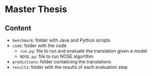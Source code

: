 # Master Thesis

## Content

- `benchmark`: folder with Java and Python scripts
- `code`: folder with the code 
  - `run.py`: file to run and evaluate the translation given a model
  - `NOSE.py`: file to run NOSE algorithm
- `predictions`: folder contatining the translations
- `results`: folder with the results of each evaluation step


## 
